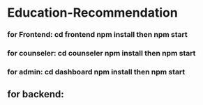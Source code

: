 # Education-Recommendation

### for Frontend: cd frontend npm install then npm start
### for counseler: cd counseler npm install then npm start
### for admin: cd dashboard npm install then npm start
## for backend: 

